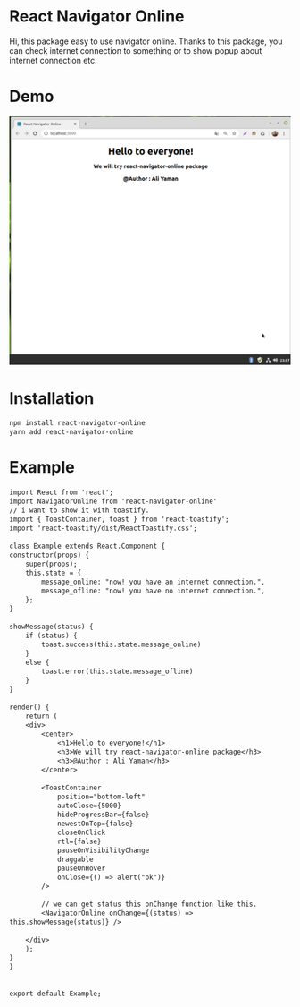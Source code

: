 # React Navigator Online
Hi, this package easy to use navigator online. Thanks to this package, you can check internet connection to something or to show popup about internet connection etc.

# Demo
<img src="./demo/demo.gif"/>

# Installation

    npm install react-navigator-online
    yarn add react-navigator-online

# Example

    import React from 'react';
    import NavigatorOnline from 'react-navigator-online'
    // i want to show it with toastify.
    import { ToastContainer, toast } from 'react-toastify';
    import 'react-toastify/dist/ReactToastify.css';

    class Example extends React.Component {
    constructor(props) {
        super(props);
        this.state = {
            message_online: "now! you have an internet connection.",
            message_ofline: "now! you have no internet connection.",
        };
    }

    showMessage(status) {
        if (status) {
            toast.success(this.state.message_online)
        }
        else {
            toast.error(this.state.message_ofline)
        }
    }

    render() {
        return (
        <div>
            <center>
                <h1>Hello to everyone!</h1>
                <h3>We will try react-navigator-online package</h3>
                <h3>@Author : Ali Yaman</h3>
            </center>

            <ToastContainer
                position="bottom-left"
                autoClose={5000}
                hideProgressBar={false}
                newestOnTop={false}
                closeOnClick
                rtl={false}
                pauseOnVisibilityChange
                draggable
                pauseOnHover
                onClose={() => alert("ok")}
            />

            // we can get status this onChange function like this.
            <NavigatorOnline onChange={(status) => this.showMessage(status)} />

        </div>
        );
    }
    }


    export default Example;

